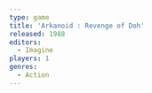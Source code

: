 ```yaml
---
type: game
title: 'Arkanoid : Revenge of Doh'
released: 1988
editors: 
  - Imagine
players: 1
genres:
  - Action
---
```

